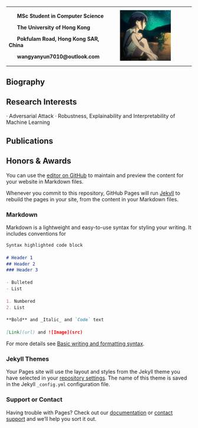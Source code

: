 <table border="0">
  <tr>
    <td width="60%">
      <p><b>&nbsp; &nbsp; &nbsp; MSc Student in Computer Science</b></p>
      <p><b>&nbsp; &nbsp; &nbsp; The University of Hong Kong</b></p>
      <p><b>&nbsp; &nbsp; &nbsp; Pokfulam Road, Hong Kong SAR, China</b></p>
      <p><b>&nbsp; &nbsp; &nbsp; wangyanyun7010@outlook.com</b></p>
    </td>
    <td width="30%">
      <img src="5hyhx.jpg" width="100%">
    </td>
    <td width="10%">
    </td>
  </tr>
</table>

## Biography


## Research Interests
· Adversarial Attack
· Robustness, Explainability and Interpretability of Machine Learning

## Publications


## Honors & Awards



You can use the [editor on GitHub](https://github.com/wangyanyun7010/Yanyun_Wang.github.io/edit/gh-pages/index.md) to maintain and preview the content for your website in Markdown files.

Whenever you commit to this repository, GitHub Pages will run [Jekyll](https://jekyllrb.com/) to rebuild the pages in your site, from the content in your Markdown files.

### Markdown

Markdown is a lightweight and easy-to-use syntax for styling your writing. It includes conventions for

```markdown
Syntax highlighted code block

# Header 1
## Header 2
### Header 3

- Bulleted
- List

1. Numbered
2. List

**Bold** and _Italic_ and `Code` text

[Link](url) and ![Image](src)
```

For more details see [Basic writing and formatting syntax](https://docs.github.com/en/github/writing-on-github/getting-started-with-writing-and-formatting-on-github/basic-writing-and-formatting-syntax).

### Jekyll Themes

Your Pages site will use the layout and styles from the Jekyll theme you have selected in your [repository settings](https://github.com/wangyanyun7010/Yanyun_Wang.github.io/settings/pages). The name of this theme is saved in the Jekyll `_config.yml` configuration file.

### Support or Contact

Having trouble with Pages? Check out our [documentation](https://docs.github.com/categories/github-pages-basics/) or [contact support](https://support.github.com/contact) and we’ll help you sort it out.
